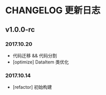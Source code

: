 # CHANGELOG 更新日志

## v1.0.0-rc
### 2017.10.20
- 代码迁移 && 代码分割
- [optimize] DataItem 类优化

### 2017.10.14
- [refactor] 初始构建
